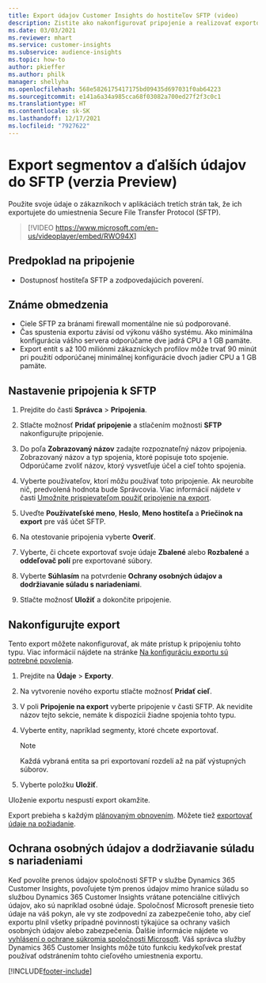 ```yaml
---
title: Export údajov Customer Insights do hostiteľov SFTP (video)
description: Zistite ako nakonfigurovať pripojenie a realizovať exportovanie do umiestnenia SFTP.
ms.date: 03/03/2021
ms.reviewer: mhart
ms.service: customer-insights
ms.subservice: audience-insights
ms.topic: how-to
author: pkieffer
ms.author: philk
manager: shellyha
ms.openlocfilehash: 568e5826175417175bd09435d697031f0ab64223
ms.sourcegitcommit: e141a6a34a985cca68f03082a700ed27f2f3c0c1
ms.translationtype: HT
ms.contentlocale: sk-SK
ms.lasthandoff: 12/17/2021
ms.locfileid: "7927622"
---
```

# <a name="export-segments-and-other-data-to-sftp-preview"></a>Export segmentov a ďalších údajov do SFTP (verzia Preview)

Použite svoje údaje o zákazníkoch v aplikáciách tretích strán tak, že ich exportujete do umiestnenia Secure File Transfer Protocol (SFTP).

> [!VIDEO https://www.microsoft.com/en-us/videoplayer/embed/RWO94X]

## <a name="prerequisites-for-connection"></a>Predpoklad na pripojenie

- Dostupnosť hostiteľa SFTP a zodpovedajúcich poverení.

## <a name="known-limitations"></a>Známe obmedzenia

- Ciele SFTP za bránami firewall momentálne nie sú podporované. 
- Čas spustenia exportu závisí od výkonu vášho systému. Ako minimálna konfigurácia vášho servera odporúčame dve jadrá CPU a 1 GB pamäte. 
- Export entít s až 100 miliónmi zákazníckych profilov môže trvať 90 minút pri použití odporúčanej minimálnej konfigurácie dvoch jadier CPU a 1 GB pamäte. 

## <a name="set-up-connection-to-sftp"></a>Nastavenie pripojenia k SFTP

1. Prejdite do časti **Správca** > **Pripojenia**.

1. Stlačte možnosť **Pridať pripojenie** a stlačením možnosti **SFTP** nakonfigurujte pripojenie.

1. Do poľa **Zobrazovaný názov** zadajte rozpoznateľný názov pripojenia. Zobrazovaný názov a typ spojenia, ktoré popisuje toto spojenie. Odporúčame zvoliť názov, ktorý vysvetľuje účel a cieľ tohto spojenia.

1. Vyberte používateľov, ktorí môžu používať toto pripojenie. Ak neurobíte nič, predvolená hodnota bude Správcovia. Viac informácií nájdete v časti [Umožnite prispievateľom použiť pripojenie na export](connections.md#allow-contributors-to-use-a-connection-for-exports).

1. Uveďte **Používateľské meno**, **Heslo**, **Meno hostiteľa** a **Priečinok na export** pre váš účet SFTP.

1. Na otestovanie pripojenia vyberte **Overiť**.

1. Vyberte, či chcete exportovať svoje údaje **Zbalené** alebo **Rozbalené** a **oddeľovač polí** pre exportované súbory.

1. Vyberte **Súhlasím** na potvrdenie **Ochrany osobných údajov a dodržiavanie súladu s nariadeniami**.

1. Stlačte možnosť **Uložiť** a dokončite pripojenie.

## <a name="configure-an-export"></a>Nakonfigurujte export

Tento export môžete nakonfigurovať, ak máte prístup k pripojeniu tohto typu. Viac informácií nájdete na stránke [Na konfiguráciu exportu sú potrebné povolenia](export-destinations.md#set-up-a-new-export).

1. Prejdite na **Údaje** > **Exporty**.

1. Na vytvorenie nového exportu stlačte možnosť **Pridať cieľ**.

1. V poli **Pripojenie na export** vyberte pripojenie v časti SFTP. Ak nevidíte názov tejto sekcie, nemáte k dispozícii žiadne spojenia tohto typu.

1. Vyberte entity, napríklad segmenty, ktoré chcete exportovať.

   > [!NOTE]
   > Každá vybraná entita sa pri exportovaní rozdelí až na päť výstupných súborov. 

1. Vyberte položku **Uložiť**.

Uloženie exportu nespustí export okamžite.

Export prebieha s každým [plánovaným obnovením](system.md#schedule-tab). Môžete tiež [exportovať údaje na požiadanie](export-destinations.md#run-exports-on-demand). 

## <a name="data-privacy-and-compliance"></a>Ochrana osobných údajov a dodržiavanie súladu s nariadeniami

Keď povolíte prenos údajov spoločnosti SFTP v službe Dynamics 365 Customer Insights, povoľujete tým prenos údajov mimo hranice súladu so službou Dynamics 365 Customer Insights vrátane potenciálne citlivých údajov, ako sú napríklad osobné údaje. Spoločnosť Microsoft prenesie tieto údaje na váš pokyn, ale vy ste zodpovední za zabezpečenie toho, aby cieľ exportu plnil všetky prípadné povinnosti týkajúce sa ochrany vašich osobných údajov alebo zabezpečenia. Ďalšie informácie nájdete vo [vyhlásení o ochrane súkromia spoločnosti Microsoft](https://go.microsoft.com/fwlink/?linkid=396732).
Váš správca služby Dynamics 365 Customer Insights môže túto funkciu kedykoľvek prestať používať odstránením tohto cieľového umiestnenia exportu.

[!INCLUDE[footer-include](../includes/footer-banner.md)]
